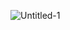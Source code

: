 ![Untitled-1](https://user-images.githubusercontent.com/33379873/235330323-b261e703-6737-49d0-a74d-a80124721b32.gif)
